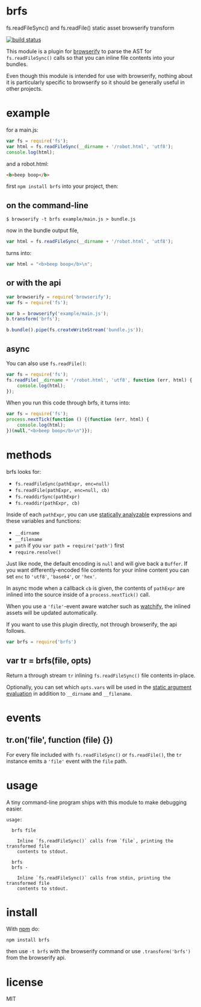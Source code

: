 # brfs

fs.readFileSync() and fs.readFile() static asset browserify transform

[![build status](https://secure.travis-ci.org/substack/brfs.png)](http://travis-ci.org/substack/brfs)

This module is a plugin for [browserify](http://browserify.org) to parse the AST
for `fs.readFileSync()` calls so that you can inline file contents into your
bundles.

Even though this module is intended for use with browserify, nothing about it is
particularly specific to browserify so it should be generally useful in other
projects.

# example

for a main.js:

``` js
var fs = require('fs');
var html = fs.readFileSync(__dirname + '/robot.html', 'utf8');
console.log(html);
```

and a robot.html:

``` html
<b>beep boop</b>
```

first `npm install brfs` into your project, then:

## on the command-line

```
$ browserify -t brfs example/main.js > bundle.js
```

now in the bundle output file,

``` js
var html = fs.readFileSync(__dirname + '/robot.html', 'utf8');
```

turns into:

``` js
var html = "<b>beep boop</b>\n";
```

## or with the api

``` js
var browserify = require('browserify');
var fs = require('fs');

var b = browserify('example/main.js');
b.transform('brfs');

b.bundle().pipe(fs.createWriteStream('bundle.js'));
```

## async

You can also use `fs.readFile()`:

``` js
var fs = require('fs');
fs.readFile(__dirname + '/robot.html', 'utf8', function (err, html) {
    console.log(html);
});
```

When you run this code through brfs, it turns into:

``` js
var fs = require('fs');
process.nextTick(function () {(function (err, html) {
    console.log(html);
})(null,"<b>beep boop</b>\n")});
```

# methods

brfs looks for:

* `fs.readFileSync(pathExpr, enc=null)`
* `fs.readFile(pathExpr, enc=null, cb)`
* `fs.readdirSync(pathExpr)`
* `fs.readdir(pathExpr, cb)`

Inside of each `pathExpr`, you can use
[statically analyzable](http://npmjs.org/package/static-eval) expressions and
these variables and functions:

* `__dirname`
* `__filename`
* `path` if you `var path = require('path')` first
* `require.resolve()`

Just like node, the default encoding is `null` and will give back a `Buffer`.
If you want differently-encoded file contents for your inline content you can
set `enc` to `'utf8'`, `'base64'`, or `'hex'`.

In async mode when a callback `cb` is given, the contents of `pathExpr` are
inlined into the source inside of a `process.nextTick()` call.

When you use a `'file'`-event aware watcher such as
[watchify](https://npmjs.org/package/watchify), the inlined assets will be
updated automatically.

If you want to use this plugin directly, not through browserify, the api
follows.

``` js
var brfs = require('brfs')
```

## var tr = brfs(file, opts)

Return a through stream `tr` inlining `fs.readFileSync()` file contents
in-place.

Optionally, you can set which `opts.vars` will be used in the
[static argument evaluation](https://npmjs.org/package/static-eval)
in addition to `__dirname` and `__filename`.

# events

## tr.on('file', function (file) {})

For every file included with `fs.readFileSync()` or `fs.readFile()`, the `tr`
instance emits a `'file'` event with the `file` path.

# usage

A tiny command-line program ships with this module to make debugging easier.

```
usage:

  brfs file
 
    Inline `fs.readFileSync()` calls from `file`, printing the transformed file
    contents to stdout.

  brfs
  brfs -
 
    Inline `fs.readFileSync()` calls from stdin, printing the transformed file
    contents to stdout.

```

# install

With [npm](https://npmjs.org) do:

```
npm install brfs
```

then use `-t brfs` with the browserify command or use `.transform('brfs')` from
the browserify api.

# license

MIT
